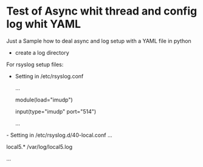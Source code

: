 # Test of Async whit thread and config log whit YAML
Just a Sample how to deal async and log setup with a YAML file in python

 - create a log directory

For rsyslog setup files:
- Setting in /etc/rsyslog.conf<p>
    ...<p>
    module(load="imudp") <p>
    input(type="imudp" port="514")<p>
    ...<p>
<p>
- Setting in /etc/rsyslog.d/40-local.conf
    ...<p>
    local5.* /var/log/local5.log<p>
    ...<p>
